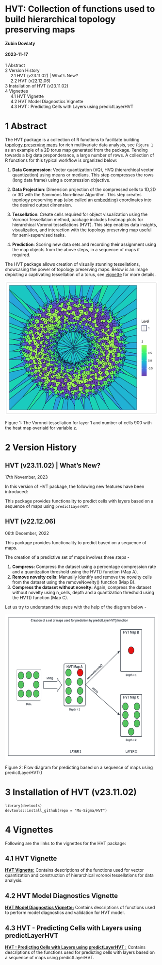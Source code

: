 # HVT: Collection of functions used to build hierarchical topology preserving maps

#### Zubin Dowlaty

#### 2023-11-17

<div id="TOC">

*   [<span class="toc-section-number">1</span> Abstract](#abstract)
*   [<span class="toc-section-number">2</span> Version History](#version-history)
    *   [<span class="toc-section-number">2.1</span> HVT (v23.11.02) | What’s New?](#hvt-(v23.11.02)-whats-new)
    *   [<span class="toc-section-number">2.2</span> HVT (v22.12.06)](#hvt-(v22.12.06))
*   [<span class="toc-section-number">3</span> Installation of HVT (v23.11.02)](#installation-of-hvt-(v23.11.02))
*   [<span class="toc-section-number">4</span> Vignettes](#vignettes)
    *   [<span class="toc-section-number">4.1</span> HVT Vignette](#hvt-vignette)
    *   [<span class="toc-section-number">4.2</span> HVT Model Diagnostics Vignette](#hvt-model-diagnostics-vignette)
    *   [<span class="toc-section-number">4.3</span> HVT : Predicting Cells with Layers using predictLayerHVT ](#hvt---predicting-cells-with-layers-using-predictLayerHVT)

</div>

<div id="abstract" class="section level1" number="1">

# <span class="header-section-number">1</span> Abstract

The HVT package is a collection of R functions to facilitate building [topology preserving maps](https://users.ics.aalto.fi/jhollmen/dippa/node9.html#:~:text=The%20property%20of%20topology%20preserving,tool%20of%20high%2Ddimensional%20data) for rich multivariate data analysis, see `Figure 1` as an example of a 2D torus map generated from the package. Tending towards a big data preponderance, a large number of rows. A collection of R functions for this typical workflow is organized below:

1.  **Data Compression**: Vector quantization (VQ), HVQ (hierarchical vector quantization) using means or medians. This step compresses the rows (long data frame) using a compression objective.

2.  **Data Projection**: Dimension projection of the compressed cells to 1D,2D or 3D with the Sammons Non-linear Algorithm. This step creates topology preserving map (also called an [embedding](https://en.wikipedia.org/wiki/Embedding)) coordinates into the desired output dimension. 

3.  **Tessellation**: Create cells required for object visualization using the Voronoi Tessellation method, package includes heatmap plots for hierarchical Voronoi tessellations (HVT). This step enables data insights, visualization, and interaction with the topology preserving map useful for semi-supervised tasks.

4.  **Prediction**: Scoring new data sets and recording their assignment using the map objects from the above steps, in a sequence of maps if required.


The HVT package allows creation of visually stunning tessellations, showcasing the power of topology preserving maps. Below is an image depicting a captivating tessellation of a torus, see [vignette](https://htmlpreview.github.io/?https://github.com/Mu-Sigma/HVT/blob/master/vignettes/HVT.html) for more details.

<img src="https://github.com/Mu-Sigma/HVT/blob/master/vignettes/torus.png" width="642px" height="440px" />
<p class="caption">
Figure 1: The Voronoi tessellation for layer 1 and number of cells 900 with the heat map overlaid for variable z.
</p>


</div>

<div id="version-history" class="section level1" number="2">

# <span class="header-section-number">2</span> Version History 

<div id="hvt-(v23.11.02)-whats-new" class="section level2" number="2.1">

## HVT (v23.11.02) | What’s New? 

17th November, 2023

In this version of HVT package, the following new features have been introduced:

This package provides  functionality to predict cells with layers based on a sequence of maps using `predictLayerHVT`. 
</div>

<div id="hvt-(v22.12.06)" class="section level2" number="2.2">

## HVT (v22.12.06) 

06th December, 2022

This package provides functionality to predict based on a sequence of maps.

The creation of a predictive set of maps involves three steps -

1.  **Compress:** Compress the dataset using a percentage compression rate and a quantization threshold using the HVT() function (Map A).
2.  **Remove novelty cells:** Manually identify and remove the novelty cells from the dataset using the removeNovelty() function (Map B).
3.  **Compress the dataset without novelty:** Again, compress the dataset without novelty using n_cells, depth and a quantization threshold using the HVT() function (Map C).


Let us try to understand the steps with the help of the diagram below -

<img src="https://github.com/Mu-Sigma/HVT/blob/master/vignettes/predictLayerHVT_function.png" width="672px" height="480px" />
<p class="caption">
Figure 2: Flow diagram for predicting based on a sequence of maps using predictLayerHVT()
</p>



<div id="installation-of-hvt-(v23.11.02)" class="section level2" number="3">

# <span class="header-section-number">3</span> Installation of HVT (v23.11.02)

<div class="sourceCode" id="cb1">

    library(devtools)
    devtools::install_github(repo = "Mu-Sigma/HVT")

</div>

</div>


</div>

<div id="vignettes" class="section level1" number="4">

# <span class="header-section-number">4</span> Vignettes

Following are the links to the vignettes for the HVT package:

<div id="hvt-vignette" class="section level2" number="4.1">

## <span class="header-section-number">4.1</span> HVT Vignette

[**HVT Vignette:**](https://htmlpreview.github.io/?https://github.com/Mu-Sigma/HVT/blob/master/vignettes/HVT.html) Contains descriptions of the functions used for vector quantization and construction of hierarchical voronoi tessellations for data analysis.

</div>

<div id="hvt-model-diagnostics-vignette" class="section level2" number="4.2">

## <span class="header-section-number">4.2</span> HVT Model Diagnostics Vignette

[**HVT Model Diagnostics Vignette:**](https://htmlpreview.github.io/?https://github.com/Mu-Sigma/HVT/blob/master/vignettes/HVT_model_diagnostics_vignette.html) Contains descriptions of functions used to perform model diagnostics and validation for HVT model.

</div>

<div id="hvt---predicting-cells-with-layers-using-predictLayerHVT" class="section level2" number="4.3">

## <span class="header-section-number">4.3</span> HVT - Predicting Cells with Layers using predictLayerHVT

[**HVT : Predicting Cells with Layers using predictLayerHVT :**](https://htmlpreview.github.io/?https://github.com/Mu-Sigma/HVT/blob/master/vignettes/Predicting_Cells_with_Layers_using_predictLayerHVT.html) Contains descriptions of the functions used for predicting cells with layers based on a sequence of maps using predictLayerHVT.
